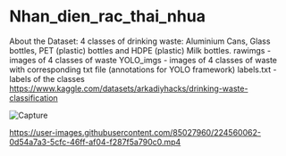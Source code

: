 # Nhan_dien_rac_thai_nhua

About the Dataset:
4 classes of drinking waste: Aluminium Cans, Glass bottles, PET (plastic) bottles and HDPE (plastic) Milk bottles.
rawimgs - images of 4 classes of waste
YOLO_imgs - images of 4 classes of waste with corresponding txt file (annotations for YOLO framework)
labels.txt - labels of the classes
https://www.kaggle.com/datasets/arkadiyhacks/drinking-waste-classification

![Capture](https://user-images.githubusercontent.com/85027960/224560041-3f5ab403-6263-49b7-a6c4-d1ff00b74032.jpg)




https://user-images.githubusercontent.com/85027960/224560062-0d54a7a3-5cfc-46ff-af04-f287f5a790c0.mp4



